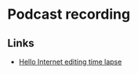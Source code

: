 # Podcast recording

## Links

- [Hello Internet editing time lapse](http://www.cgpgrey.com/blog/hello-internet-editing-time-lapse)
